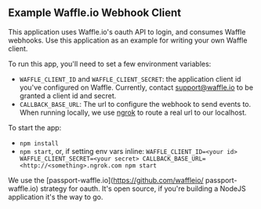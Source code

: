 ## Example Waffle.io Webhook Client

This application uses Waffle.io's oauth API to login, and consumes Waffle webhooks. Use this application as an example for writing your own Waffle client.

To run this app, you'll need to set a few environment variables:

- `WAFFLE_CLIENT_ID` and `WAFFLE_CLIENT_SECRET`: the application client id you've configured on Waffle. Currently, contact support@waffle.io to be granted a client id and secret.
- `CALLBACK_BASE_URL`: The url to configure the webhook to send events to. When running locally, we use [ngrok](ngrok.com) to route a real url to our localhost.

To start the app:

- `npm install`
- `npm start`, or, if setting env vars inline: `WAFFLE_CLIENT_ID=<your id> WAFFLE_CLIENT_SECRET=<your secret> CALLBACK_BASE_URL=<http://<something>.ngrok.com npm start`

We use the [passport-waffle.io](https://github.com/waffleio/  passport-waffle.io) strategy for oauth. It's open source, if you're building a NodeJS application it's the way to go.
